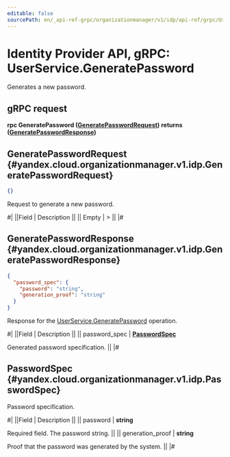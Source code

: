 ```yaml
---
editable: false
sourcePath: en/_api-ref-grpc/organizationmanager/v1/idp/api-ref/grpc/User/generatePassword.md
---
```


# Identity Provider API, gRPC: UserService.GeneratePassword

Generates a new password.

## gRPC request

**rpc GeneratePassword ([GeneratePasswordRequest](#yandex.cloud.organizationmanager.v1.idp.GeneratePasswordRequest)) returns ([GeneratePasswordResponse](#yandex.cloud.organizationmanager.v1.idp.GeneratePasswordResponse))**

## GeneratePasswordRequest {#yandex.cloud.organizationmanager.v1.idp.GeneratePasswordRequest}

```json
{}
```

Request to generate a new password.

#|
||Field | Description ||
|| Empty | > ||
|#

## GeneratePasswordResponse {#yandex.cloud.organizationmanager.v1.idp.GeneratePasswordResponse}

```json
{
  "password_spec": {
    "password": "string",
    "generation_proof": "string"
  }
}
```

Response for the [UserService.GeneratePassword](#GeneratePassword) operation.

#|
||Field | Description ||
|| password_spec | **[PasswordSpec](#yandex.cloud.organizationmanager.v1.idp.PasswordSpec)**

Generated password specification. ||
|#

## PasswordSpec {#yandex.cloud.organizationmanager.v1.idp.PasswordSpec}

Password specification.

#|
||Field | Description ||
|| password | **string**

Required field. The password string. ||
|| generation_proof | **string**

Proof that the password was generated by the system. ||
|#